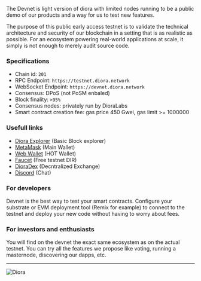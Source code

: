 

The Devnet is light version of diora with limited nodes running to be a public demo of our products and a way for us to test new features.

The purpose of this public early access testnet is to validate the technical architecture and security of our blockchain in a setting that is as realistic as possible. For an ecosystem powering real-world applications at scale, it simply is not enough to merely audit source code.

### Specifications

- Chain id: `201`
- RPC Endpoint: `https://testnet.diora.network`
- WebSocket Endpoint:  `https://devnet.diora.network`
- Consensus: DPoS (not PoSM enbaled)
- Block finality: `>95%`
- Consensus nodes: privately run by DioraLabs
- Smart contract creation fee: gas price 450 Gwei, gas limit >= 1000000

### Usefull links


- [Diora Explorer](https://dioraexplorer.net) (Basic Block explorer)
- [MetaMask](https://metamask.io/) (Main Wallet)
- [Web Wallet]() (HOT Wallet)
- [Faucet](https://diorafaucet.netlify.app) (Free testnet DIR)
- [DioraDex]() (Decntralized Exchange)
- [Discord](https://discord.gg/2bVwpwF9aq) (Chat)

### For developers

Devnet is the best way to test your smart contracts.
Configure your substrate or EVM deployment tool (Remix for example) to connect to the testnet and deploy your new code without having to worry about fees.

### For investors and enthusiasts

You will find on the devnet the exact same ecosystem as on the actual testnet.
You can try all the features we propose like voting, running a masternode, discovering our dapps, etc.


***

![Diora](/assets/feature-icon-04.svg)